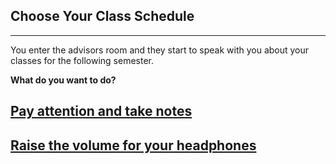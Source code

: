 ## Choose Your Class Schedule
---
You enter the advisors room and they start to speak with you about your classes for the following semester.
   
**What do you want to do?**
## [Pay attention and take notes](Polite/polite.md)
## [Raise the volume for your headphones](Rebel/rebel.md)